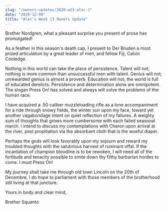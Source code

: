 ```yaml
---
slug: "/owners-updates/2020-w13-alec-1"
date: "2020-12-08"
title: "Alec's Week 13 Owners Update"
---
```


Brother Nordgren, what a pleasant surprise you present of prose has promulgated!

As a feather in this season's death cap, I present to Der Bruden a most prized articulation by a great leader of men, and fellow Fiji, Calvin Cooledge.

Nothing in this world can take the place of persistence. Talent will not; nothing is more common than unsuccessful men with talent. Genius will not; unrewarded genius is almost a proverb. Education will not; the world is full of educated derelicts. Persistence and determination alone are omnipotent. The slogan Press On! has solved and always will solve the problems of the human race.

I have acquired a .50 caliber muzzleloading rifle as a lone accompaniment for a ride through snowy fields, the winter sun upon my face, toward yet another vagabondage intent on quiet reflection of my failures. A weighty sum of thoughts that grows more cumbersome with each failed seasonal march. I intend to discuss my contemplations with Charon upon arrival at the river, post propitiation via the absorbant cloth that is the woeful diaper.

Perhaps the gods will look favorably upon my sojourn and reward my troubled thoughts with the salubrious harvest of ruminant offal. If the incantation of champion bloodline is to be rewoken, I will need all of the fortitude and tenacity possible to smite down thy filthy barbarian hordes to come. I must Press On!

My journey shall take me through old town Lincoln on the 20th of Decembre, I do hope to parliament with those members of the brotherhood still living at that juncture.

Yours in body and clear mind,

Brother Squanto
